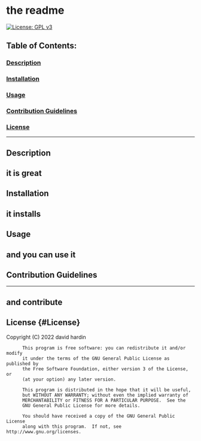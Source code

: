 # the readme
[![License: GPL v3](https://img.shields.io/badge/License-GPLv3-blue.svg)](https://www.gnu.org/licenses/gpl-3.0) 
## Table of Contents:
### [Description](#description)
### [Installation](#installation)
### [Usage](#usage)
### [Contribution Guidelines](#contribute)
### [License](#License)
--- 
## Description 
 it is great 
--- 
## Installation 
it installs 
--- 
## Usage 
 and you can use it
--- 
## Contribution Guidelines 
--- 
 and contribute 
--- 
## License {#License} 
 Copyright (C) 2022  david hardin
    
          This program is free software: you can redistribute it and/or modify
          it under the terms of the GNU General Public License as published by
          the Free Software Foundation, either version 3 of the License, or
          (at your option) any later version.
      
          This program is distributed in the hope that it will be useful,
          but WITHOUT ANY WARRANTY; without even the implied warranty of
          MERCHANTABILITY or FITNESS FOR A PARTICULAR PURPOSE.  See the
          GNU General Public License for more details.
      
          You should have received a copy of the GNU General Public License
          along with this program.  If not, see http://www.gnu.org/licenses. 
